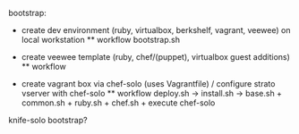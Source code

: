 bootstrap:

* create dev environment (ruby, virtualbox, berkshelf, vagrant, veewee) on local workstation
** workflow
bootstrap.sh


* create veewee template (ruby, chef/(puppet), virtualbox guest additions)
** workflow



* create vagrant box via chef-solo (uses Vagrantfile) / configure strato vserver with chef-solo
** workflow
deploy.sh -> install.sh -> base.sh + common.sh + ruby.sh + chef.sh + execute chef-solo

knife-solo bootstrap?